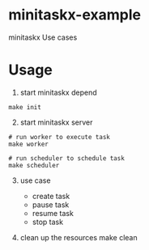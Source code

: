 # minitaskx-example
minitaskx Use cases

# Usage
1. start minitaskx depend
```
make init
```

2. start minitaskx server
```
# run worker to execute task
make worker

# run scheduler to schedule task
make scheduler
```   

3. use case
   - create task
   - pause task
   - resume task
   - stop task

4. clean up the resources
make clean


